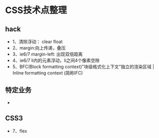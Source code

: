 # CSS技术点整理

## hack

* 1、清除浮动： clear float
* 2、margin:向上传递，叠压
* 3、ie6/7 margin-left: 出现双倍距离
* 4、ie6/7 li内的元素浮动，li之间4个像素空隙
* 5、BFC(Block formatting context)"块级格式化上下文"独立的渲染区域 |  Inline formatting context (简称IFC)

## 特定业务
*


## CSS3
* 7、flex
